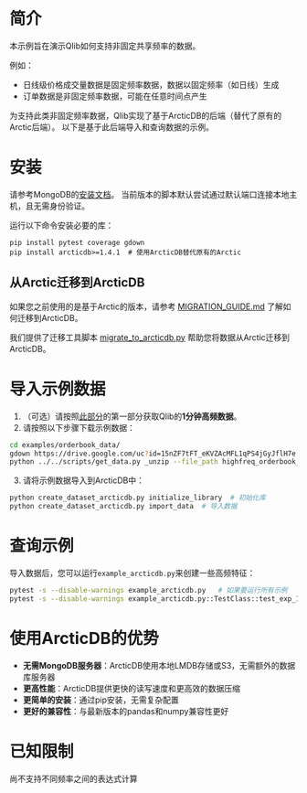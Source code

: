 # 简介

本示例旨在演示Qlib如何支持非固定共享频率的数据。

例如：
- 日线级价格成交量数据是固定频率数据，数据以固定频率（如日线）生成
- 订单数据是非固定频率数据，可能在任意时间点产生

为支持此类非固定频率数据，Qlib实现了基于ArcticDB的后端（替代了原有的Arctic后端）。
以下是基于此后端导入和查询数据的示例。

# 安装

请参考MongoDB的[安装文档](https://docs.mongodb.com/manual/installation/)。
当前版本的脚本默认尝试通过默认端口连接本地主机，且无需身份验证。

运行以下命令安装必要的库：
```
pip install pytest coverage gdown
pip install arcticdb>=1.4.1  # 使用ArcticDB替代原有的Arctic
```

## 从Arctic迁移到ArcticDB

如果您之前使用的是基于Arctic的版本，请参考 [MIGRATION_GUIDE.md](./MIGRATION_GUIDE.md) 了解如何迁移到ArcticDB。

我们提供了迁移工具脚本 [migrate_to_arcticdb.py](./migrate_to_arcticdb.py) 帮助您将数据从Arctic迁移到ArcticDB。

# 导入示例数据


1. （可选）请按照[此部分](https://github.com/ssvip9527/qlib#data-preparation)的第一部分获取Qlib的**1分钟高频数据**。
2. 请按照以下步骤下载示例数据：
```bash
cd examples/orderbook_data/
gdown https://drive.google.com/uc?id=15nZF7tFT_eKVZAcMFL1qPS4jGyJflH7e  # 此处可能需要代理
python ../../scripts/get_data.py _unzip --file_path highfreq_orderbook_example_data.zip --target_dir .
```

3. 请将示例数据导入到ArcticDB中：
```bash
python create_dataset_arcticdb.py initialize_library  # 初始化库
python create_dataset_arcticdb.py import_data  # 导入数据
```

# 查询示例

导入数据后，您可以运行`example_arcticdb.py`来创建一些高频特征：
```bash
pytest -s --disable-warnings example_arcticdb.py   # 如果要运行所有示例
pytest -s --disable-warnings example_arcticdb.py::TestClass::test_exp_10  # 如果要运行特定示例
```

# 使用ArcticDB的优势

- **无需MongoDB服务器**：ArcticDB使用本地LMDB存储或S3，无需额外的数据库服务器
- **更高性能**：ArcticDB提供更快的读写速度和更高效的数据压缩
- **更简单的安装**：通过pip安装，无需复杂配置
- **更好的兼容性**：与最新版本的pandas和numpy兼容性更好


# 已知限制
尚不支持不同频率之间的表达式计算
